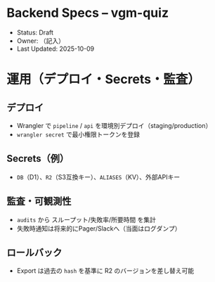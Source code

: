 # Backend Specs – vgm-quiz
- Status: Draft
- Owner: （記入）
- Last Updated: 2025-10-09


# 運用（デプロイ・Secrets・監査）

## デプロイ
- Wrangler で `pipeline` / `api` を環境別デプロイ（staging/production）
- `wrangler secret` で最小権限トークンを登録

## Secrets（例）
- `DB`（D1）、`R2`（S3互換キー）、`ALIASES`（KV）、外部APIキー

## 監査・可観測性
- `audits` から スループット/失敗率/所要時間 を集計
- 失敗時通知は将来的にPager/Slackへ（当面はログダンプ）

## ロールバック
- Export は過去の `hash` を基準に R2 のバージョンを差し替え可能
